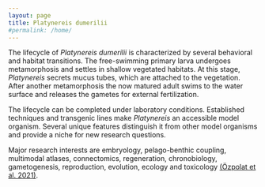 ```yaml
---
layout: page
title: Platynereis dumerilii
#permalink: /home/
---
```


The lifecycle of *Platynereis dumerilii* is characterized by several behavioral and habitat transitions. The free-swimming primary larva undergoes metamorphosis and settles in shallow vegetated habitats. At this stage, *Platynereis* secrets mucus tubes, which are attached to the vegetation. After another metamorphosis the now matured adult swims to the water surface and releases the gametes for external fertilization. 

The lifecycle can be completed under laboratory conditions. Established techniques and transgenic lines make *Platynereis* an accessible model organism. Several unique features distinguish it from other model organisms and provide a niche for new research questions. 

Major research interests are embryology, pelago-benthic coupling, multimodal atlases, connectomics, regeneration, chronobiology, gametogenesis, reproduction, evolution, ecology and toxicology [(Özpolat et al. 2021)](xxx).


